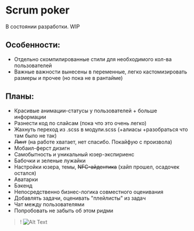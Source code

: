 # Scrum poker

В состоянии разработки. WIP

## Особенности:
- Отдельно скомпилированные стили для необходимого кол-ва пользователей
- Важные важности вынесены в переменные, легко кастомизировать размеры и прочее (но пока не в рантайме)

## Планы:
- Красивые анимации-статусы у пользователей + больше информации
- Разнести код по слайсам (пока что это очень легко)
- Жахнуть переход из .scss в модули.scss (+алиасы +разобраться что там было не так)
- ~~Линт~~ (на работе хватает, нет спасибо. Покайфую с произвола)
- Мобаил-ферст дизигн
- Самобытность и уникальный юзер-экспириенс
- Бабочки и зеленые лужайки
- Настройки юзера, темы, ~~NFC-айдентика~~ (хайп прошел, осадочек остался)
- Аватарки
- Бэкенд
- Непосредственно бизнес-логика совместного оценивания
- Добавлять задачи, оценивать "плейлисты" из задач
- Чат между пользователями
- Попробовать не забыть об этом ридми

>! ![Alt Text](assets/scrum-poker.gif)

